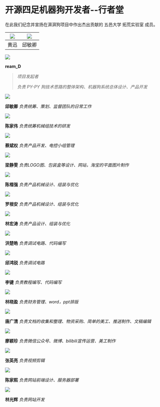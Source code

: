 # 开源四足机器狗开发者--行者堂



在此我们纪念并宣扬在湃湃狗项目中作出杰出贡献的 五邑大学 拓荒实验室 成员。



| ![](/pho/2.png) | ![](/pho/1.png) |
| --------------- | --------------- |
| 黄迅            | 邱敏卿          |



![](/pho/2.png)

**ream_D**

>*项目发起者*
>
>*负责 PY-PY 狗技术思路的整体架构、机器狗系统总体设计、产品开发*
>




![](/pho/1.png)

**邱敏卿**  *负责统筹、策划、监督团队的日常工作*



![](/pho/3.png)

**陈家伟** *负责统筹机械组技术的研发*



![](/pho/4.png)

**蔡斌权** *负责产品开发、电控小组管理*



![](/pho/5.png)

**梁静雯** *负责LOGO图、包装盒等设计、网站，淘宝的平面图片制作*



![](/pho/6.png)

**陈楷强** *负责产品机械设计、组装与优化*



![](/pho/7.png)

**罗根安** *负责产品机械设计、组装与优化*



![](/pho/8.png)

**林宏涛** *负责产品设计、组装与优化*



![](/pho/9.png)

**洪楚皓** *负责调试电路、代码编写*



![](/pho/16.png)

**邱鸿锐** *负责调试电路*



![](/pho/17.png)

**李键** *负责教程编写、代码编写*



![](/pho/10.png)

**林晓盈** *负责财务管理、word，ppt排版*



![](/pho/11.png)

**唐广清** *负责文档的收集和整理、物资采购、简单的美工、推送制作、文稿编辑*



![](/pho/12.png)

**廖颖珍** *负责微信公众号、微博、bilibili宣传运营、美工制作*



![](/pho/13.png)

**张英亮** *负责视频剪辑*



![](/pho/14.png)

**陈家熙** *负责网站前端设计、服务器部署*



![](/pho/15.png)

**林光辉** *负责网站开发*

